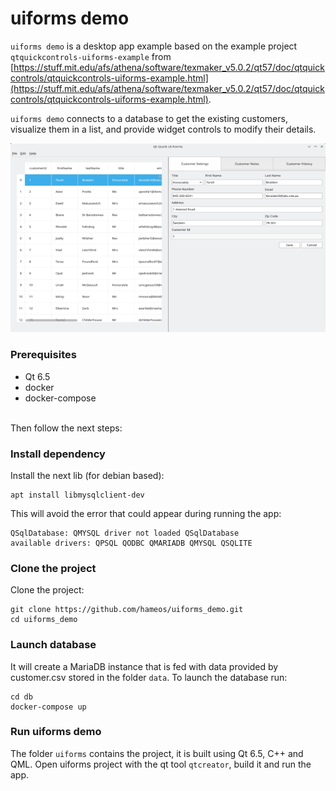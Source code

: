# uiforms demo

`uiforms demo` is a desktop app example based on the example project `qtquickcontrols-uiforms-example` from [https://stuff.mit.edu/afs/athena/software/texmaker_v5.0.2/qt57/doc/qtquickcontrols/qtquickcontrols-uiforms-example.html](https://stuff.mit.edu/afs/athena/software/texmaker_v5.0.2/qt57/doc/qtquickcontrols/qtquickcontrols-uiforms-example.html).

`uiforms demo` connects to a database to get the existing customers, visualize them in a list, and provide widget controls to modify their details.

![uiforms demo](doc/screenshot.png "UIForms demo")

### Prerequisites
- Qt 6.5
- docker
- docker-compose

\
Then follow the next steps:

### Install dependency
Install the next lib (for debian based):
```shell
apt install libmysqlclient-dev
```
This will avoid the error that could appear during running the app:
```
QSqlDatabase: QMYSQL driver not loaded QSqlDatabase
available drivers: QPSQL QODBC QMARIADB QMYSQL QSQLITE
```

### Clone the project
Clone the project:
```shell
git clone https://github.com/hameos/uiforms_demo.git
cd uiforms_demo
```

### Launch database
It will create a MariaDB instance that is fed with data provided by customer.csv stored in the folder `data`. To launch the database run:
```shell
cd db
docker-compose up
```

### Run uiforms demo
The folder `uiforms` contains the project, it is built using Qt 6.5, C++ and QML. Open uiforms project with the qt tool `qtcreator`, build it and run the app.
